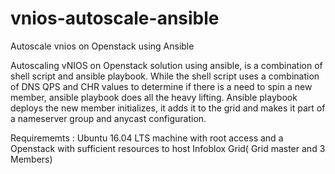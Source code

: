 # vnios-autoscale-ansible
Autoscale vnios on Openstack using Ansible

Autoscaling vNIOS on Openstack solution using ansible, is a combination of shell script and ansible playbook.
While the shell script uses a combination of DNS QPS and CHR values to determine if there is a need to spin a new member, ansible playbook does all the heavy lifting. Ansible playbook deploys the new member initializes, it adds it to the grid and makes it part of a nameserver group and anycast configuration.

Requirememts :
Ubuntu 16.04 LTS machine with root access and a Openstack with sufficient resources to host Infoblox Grid( Grid master and 3 Members)
